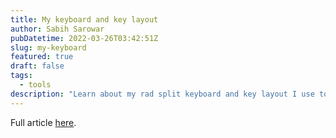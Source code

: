 ```yaml
---
title: My keyboard and key layout
author: Sabih Sarowar
pubDatetime: 2022-03-26T03:42:51Z
slug: my-keyboard
featured: true
draft: false
tags:
  - tools
description: "Learn about my rad split keyboard and key layout I use to maximize efficiency & comfort"
---
```


Full article [here](https://medium.com/@irisman/the-peak-programming-keyboard-and-key-layout-57cded217236).
